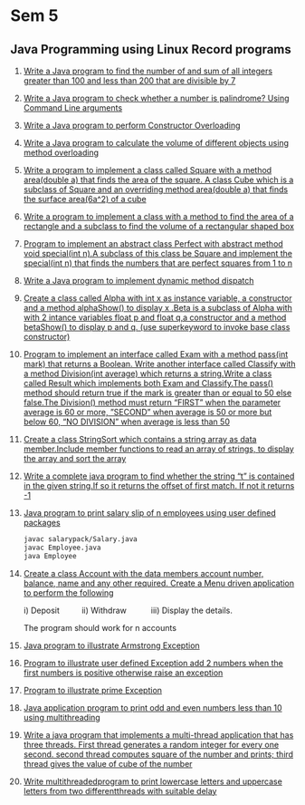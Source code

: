# Sem 5

## Java Programming using Linux Record programs

1.  [Write a Java program to find the number of and sum of all integers greater than 100 and less than 200 that are divisible by 7](./java/SumDivisibleBy7.java)

2.  [Write a Java program to check whether a number is palindrome? Using Command Line arguments](./java/PalindromeCheck.java)

3.  [Write a Java program to perform Constructor Overloading](./java/ConstructorOverloading.java)

4.  [Write a Java program to calculate the volume of different objects using method overloading](./java/MethodOverloading.java)

5.  [Write a program to implement a class called Square with a method area(double a) that finds the area of the square. A class Cube which is a subclass of Square and an overriding method area(double a) that finds the surface area(6a^2) of a cube](./java/MethodOverriding.java)

6.  [Write a program to implement a class with a method to find the area of a rectangle and a subclass to find the volume of a rectangular shaped box](./java/Rectangle.java)

7.  [Program to implement an abstract class Perfect with abstract method void special(int n).A subclass of this class be Square and implement the special(int n) that finds the numbers that are perfect squares from 1 to n](./java/AbstractDemo.java)

8.  [Write a Java program to implement dynamic method dispatch](./java/TestPolymorphism.java)

9.  [Create a class called Alpha with int x as instance variable, a constructor and a method alphaShow() to display x .Beta is a subclass of Alpha with with 2 intance variables float p and float q,a constructor and a method betaShow() to display p and q. (use superkeyword to invoke base class constructor)](./java/SuperDem.java)

10. [Program to implement an interface called Exam with a method pass(int mark) that returns a Boolean. Write another interface called Classify with a method Division(int average) which returns a string.Write a class called Result which implements both Exam and Classify.The pass() method should return true if the mark is greater than or equal to 50 else false.The Division() method must return “FIRST” when the parameter average is 60 or more, ”SECOND” when average is 50 or more but below 60, “NO DIVISION” when average is less than 50](./java/ExamInterface.java)

11. [Create a class StringSort which contains a string array as data member.Include member functions to read an array of strings, to display the array and sort the array](./java/StringSort.java)

12. [Write a complete java program to find whether the string “t” is contained in the given string.If so it returns the offset of first match. If not it returns -1](./java/StringContainsDemo.java)

13. [Java program to print salary slip of n employees using user defined packages](./java/salary)

    ```bash
    javac salarypack/Salary.java
    javac Employee.java
    java Employee
    ```

14. [Create a class Account with the data members account number, balance, name and any other required. Create a Menu driven application to perform the following](./java/Bank.java)

    i) Deposit          ii) Withdraw           iii) Display the details.

    The program should work for n accounts

15. [Java program to illustrate Armstrong Exception](./java/ArmstrongTest.java)

16. [Program to illustrate user defined Exception add 2 numbers when the first numbers is positive otherwise raise an exception](./java/ExpTest.java)

17. [Program to illustrate prime Exception](./java/PrimeTest.java)

18. [Java application program to print odd and even numbers less than 10 using multithreading](./java/EvenOddThread.java)

19. [Write a java program that implements a multi-thread application that has three threads. First thread generates a random integer for every one second. second thread computes square of the number and prints; third thread gives the value of cube of the number](./java/InterThreadDemo.java)

20. [Write multithreadedprogram to print lowercase letters and uppercase letters from two differentthreads with suitable delay](./java/ThreadExample1.java)
